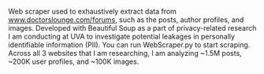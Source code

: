 Web scraper used to exhaustively extract data from www.doctorslounge.com/forums, such as the posts, author profiles, and images. Developed with Beautiful Soup as a part of privacy-related research I am conducting at UVA to investigate potential leakages in personally identifiable information (PII). You can run WebScraper.py to start scraping. Across all 3 websites that I am researching, I am analyzing ~1.5M posts, ~200K user profiles, and ~100K images.
